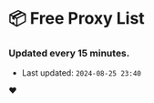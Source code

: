 # :package: Free Proxy List
### Updated every 15 minutes.

- Last updated: `2024-08-25 23:40`

:heart:
